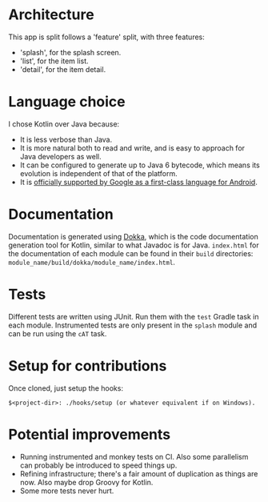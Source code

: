 # Architecture
This app is split follows a 'feature' split, with three features:
* 'splash', for the splash screen.
* 'list', for the item list.
* 'detail', for the item detail.

# Language choice
I chose Kotlin over Java because:
* It is less verbose than Java.
* It is more natural both to read and write, and is easy to approach for Java developers as well.
* It can be configured to generate up to Java 6 bytecode, which means its evolution is independent of that of the platform.
* It is [officially supported by Google as a first-class language for Android](https://blog.jetbrains.com/kotlin/2017/05/kotlin-on-android-now-official/).

# Documentation
Documentation is generated using [Dokka](https://github.com/Kotlin/dokka), which is the
code documentation generation tool for Kotlin, similar to what Javadoc is for Java.
`index.html` for the documentation of each module can be found in their `build` directories:
 `module_name/build/dokka/module_name/index.html`.

# Tests
 Different tests are written using JUnit. Run them with the `test` Gradle task in each module.
 Instrumented tests are only present in the `splash` module and can be run using the `cAT` task.

# Setup for contributions
Once cloned, just setup the hooks:

```shell
$<project-dir>: ./hooks/setup (or whatever equivalent if on Windows).
```

# Potential improvements
* Running instrumented and monkey tests on CI. Also some parallelism can probably be introduced to 
speed things up.
* Refining infrastructure; there's a fair amount of duplication as things are now. Also maybe drop 
Groovy for Kotlin.
* Some more tests never hurt.
